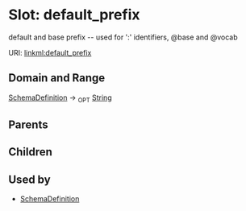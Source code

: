 
# Slot: default_prefix


default and base prefix -- used for ':' identifiers, @base and @vocab

URI: [linkml:default_prefix](https://w3id.org/linkml/default_prefix)


## Domain and Range

[SchemaDefinition](SchemaDefinition.md) &#8594;  <sub>OPT</sub> [String](types/String.md)

## Parents


## Children


## Used by

 * [SchemaDefinition](SchemaDefinition.md)
